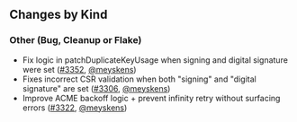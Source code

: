 ## Changes by Kind
### Other (Bug, Cleanup or Flake)
- Fix logic in patchDuplicateKeyUsage when signing and digital signature were set ([#3352](https://github.com/jetstack/cert-manager/pull/3352), [@meyskens](https://github.com/meyskens))
- Fixes incorrect CSR validation when both "signing" and "digital signature" are set ([#3306](https://github.com/jetstack/cert-manager/pull/3306), [@meyskens](https://github.com/meyskens))
- Improve ACME backoff logic + prevent infinity retry without surfacing errors ([#3322](https://github.com/jetstack/cert-manager/pull/3322), [@meyskens](https://github.com/meyskens))

